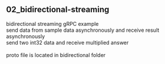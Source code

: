 ## 02_bidirectional-streaming
bidirectional streaming gRPC example<br>
send data from sample data asynchronously and receive result asynchronously<br>
send two int32 data and receive multiplied answer<br><br>
proto file is located in bidirectional folder
